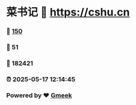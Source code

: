# 菜书记 :link: https://cshu.cn 
### :page_facing_up: [150](https://cshu.cn/tag.html) 
### :speech_balloon: 51 
### :hibiscus: 182421 
### :alarm_clock: 2025-05-17 12:14:45 
### Powered by :heart: [Gmeek](https://github.com/Meekdai/Gmeek)
